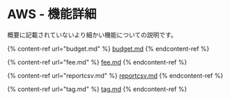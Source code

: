 # AWS - 機能詳細

概要に記載されていないより細かい機能についての説明です。

{% content-ref url="budget.md" %}
[budget.md](budget.md)
{% endcontent-ref %}

{% content-ref url="fee.md" %}
[fee.md](fee.md)
{% endcontent-ref %}

{% content-ref url="reportcsv.md" %}
[reportcsv.md](reportcsv.md)
{% endcontent-ref %}

{% content-ref url="tag.md" %}
[tag.md](tag.md)
{% endcontent-ref %}
